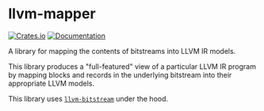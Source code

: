 llvm-mapper
===========

[![Crates.io](https://img.shields.io/crates/v/llvm-mapper)](https://crates.io/crates/llvm-mapper)
[![Documentation](https://docs.rs/llvm-mapper/badge.svg)](https://docs.rs/llvm-mapper)

A library for mapping the contents of bitstreams into LLVM IR models.

This library produces a "full-featured" view of a particular LLVM IR program by mapping
blocks and records in the underlying bitstream into their appropriate LLVM models.

This library uses [`llvm-bitstream`](https://crates.io/crates/llvm-bitstream) under the hood.
